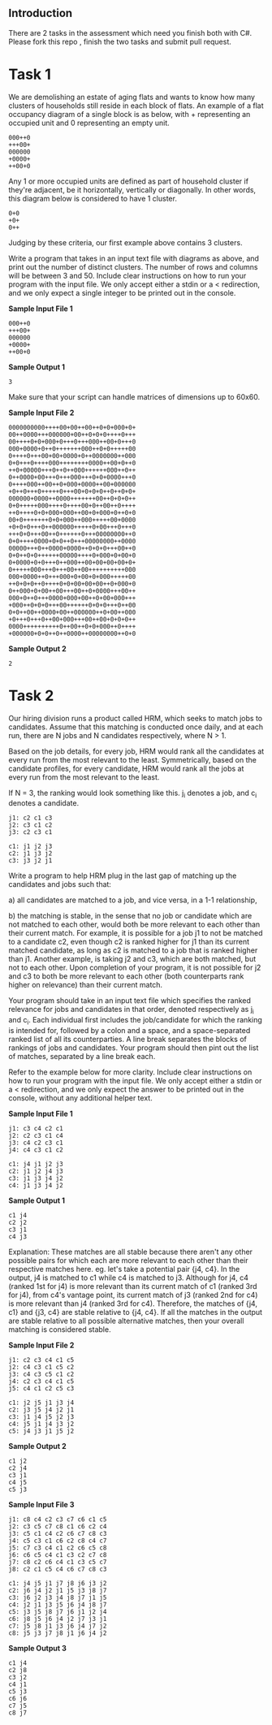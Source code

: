 ## Introduction

There are 2 tasks in the assessment which need you finish both with C#. Please fork this repo , finish the two  tasks and submit pull request. 


# Task 1

We are demolishing an estate of aging flats and wants to know how many clusters of households still reside in each block of flats. An example of a flat occupancy diagram of a single block is as below, with + representing an occupied unit and 0 representing an empty unit.

```
000++0
+++00+
000000
+0000+
++00+0
```
Any 1 or more occupied units are defined as part of household cluster if they're adjacent, be it horizontally, vertically or diagonally. In other words, this diagram below is considered to have 1 cluster.

```
0+0
+0+
0++
```

Judging by these criteria, our first example above contains 3 clusters.

Write a program that takes in an input text file with diagrams as above, and print out the number of distinct clusters. The number of rows and columns will be between 3 and 50. Include clear instructions on how to run your program with the input file. We only accept either a stdin or a < redirection, and we only expect a single integer to be printed out in the console.

**Sample Input File 1**

```
000++0
+++00+
000000
+0000+
++00+0
```

**Sample Output 1**

`3`

Make sure that your script can handle matrices of dimensions up to 60x60.

**Sample Input File 2**

```
0000000000++++00+00++00++0+0+000+0+
00++0000+++000000+00++0+0+0++++0+++
00++++0+0+000+0+++0+++000++00+0+++0
000+0000+0++0+++++++000++0+0+++++00
0++++0+++00+00+0000+0++0000000++000
0+0+++0++++000++++++++0000++00+0++0
++0+00000+++0++0++000++++++000++0++
0++0000+00+++0+++000+++0+0+0000+++0
0++++000++00++0+000+0000++00+000000
+0++0+++0+++++0+++00+0+0+0++0++0+0+
000000+0000++0000+++++++00++0+0+0++
0+0+++++000++++0++++00+0++00++0++++
++0++++0+0+000+000++00+0+000+0++0+0
00+0+++++++0+0+000++000+++++00+0000
+0+0+0+++0++000000+++++0+00+++0+++0
+++0+0+++00++0++++++0+++00000000++0
0+0++++0000+0+0++0+++00000000++0000
00000+++0++0000+0000++0+0+0+++00++0
0+0++0+0++++++00000++++0+000+0+00+0
0+0000+0+0+++0++000++00+00+00+00+0+
0+++++000+++0+++00++00++++++++++000
000+0000++0+++000+0+00+0+000+++++00
++0+0+0++0++++0+0+00+00+00++0+000+0
0++000+0+00++00+++00++0+0000+++00++
000+0++0+++0000+000+00++0+00+000+++
+000++0+0+0+++00++++++0+0+0+++0++00
0+0++00++0000+00++000000++0+00++000
+0+++0+++0++00+000+++00++00+0+0+0++
0000++++++++++0++00++0+0+000++0++++
+000000+0+0++0++0000++00000000++0+0
```
**Sample Output 2**

`2`

# Task 2

Our hiring division runs a product called HRM, which seeks to match jobs to candidates. Assume that this matching is conducted once daily, and at each run, there are N jobs and N candidates respectively, where N > 1.

Based on the job details, for every job, HRM would rank all the candidates at every run from the most relevant to the least. Symmetrically, based on the candidate profiles, for every candidate, HRM would rank all the jobs at every run from the most relevant to the least.

If N = 3, the ranking would look something like this. j<sub>i</sub> denotes a job, and c<sub>i</sub> denotes a candidate.

```
j1: c2 c1 c3
j2: c3 c1 c2
j3: c2 c3 c1

c1: j1 j2 j3
c2: j1 j3 j2
c3: j3 j2 j1
```

Write a program to help HRM plug in the last gap of matching up the candidates and jobs such that:

a) all candidates are matched to a job, and vice versa, in a 1-1 relationship,

b) the matching is stable, in the sense that no job or candidate which are not matched to each other, would both be more relevant to each other than their current match. For example, it is possible for a job j1 to not be matched to a candidate c2, even though c2 is ranked higher for j1 than its current matched candidate, as long as c2 is matched to a job that is ranked higher than j1. Another example, is taking j2 and c3, which are both matched, but not to each other. Upon completion of your program, it is not possible for j2 and c3 to both be more relevant to each other (both counterparts rank higher on relevance) than their current match.

Your program should take in an input text file which specifies the ranked relevance for jobs and candidates in that order, denoted respectively as j<sub>i</sub> and c<sub>i</sub>. Each individual  first includes the job/candidate for which the ranking is intended for, followed by a colon and a space, and a space-separated ranked list of all its counterparties. A line break separates the blocks of rankings of jobs and candidates. Your program should then pint out the list of matches, separated by a line break each.

Refer to the example below for more clarity. Include clear instructions on how to run your program with the input file. We only accept either a stdin or a < redirection, and we only expect the answer to be printed out in the console, without any additional helper text.

**Sample Input File 1**

```
j1: c3 c4 c2 c1
j2: c2 c3 c1 c4
j3: c4 c2 c3 c1
j4: c4 c3 c1 c2

c1: j4 j1 j2 j3
c2: j1 j2 j4 j3
c3: j1 j3 j4 j2
c4: j1 j3 j4 j2
```

**Sample Output 1**

```
c1 j4
c2 j2
c3 j1
c4 j3
```

Explanation: These matches are all stable because there aren't any other possible pairs for which each are more relevant to each other than their respective matches here. eg. let's take a potential pair {j4, c4}. In the output, j4 is matched to c1 while c4 is matched to j3. Although for j4, c4 (ranked 1st for j4) is more relevant than its current match of c1 (ranked 3rd for j4), from c4's vantage point, its current match of j3 (ranked 2nd for c4) is more relevant than j4 (ranked 3rd for c4). Therefore, the matches of {j4, c1} and {j3, c4} are stable relative to {j4, c4}. If all the matches in the output are stable relative to all possible alternative matches, then your overall matching is considered stable.

**Sample Input File 2**

```
j1: c2 c3 c4 c1 c5
j2: c4 c3 c1 c5 c2
j3: c4 c3 c5 c1 c2
j4: c2 c3 c4 c1 c5
j5: c4 c1 c2 c5 c3

c1: j2 j5 j1 j3 j4
c2: j3 j5 j4 j2 j1
c3: j1 j4 j5 j2 j3
c4: j5 j1 j4 j3 j2
c5: j4 j3 j1 j5 j2
```

**Sample Output 2**

```
c1 j2
c2 j4
c3 j1
c4 j5
c5 j3
```

**Sample Input File 3**

```
j1: c8 c4 c2 c3 c7 c6 c1 c5
j2: c3 c5 c7 c8 c1 c6 c2 c4
j3: c5 c1 c4 c2 c6 c7 c8 c3
j4: c5 c3 c1 c6 c2 c8 c4 c7
j5: c7 c3 c4 c1 c2 c6 c5 c8
j6: c6 c5 c4 c1 c3 c2 c7 c8
j7: c8 c2 c6 c4 c1 c3 c5 c7
j8: c2 c1 c5 c4 c6 c7 c8 c3

c1: j4 j5 j1 j7 j8 j6 j3 j2
c2: j6 j4 j2 j1 j5 j3 j8 j7
c3: j6 j2 j3 j4 j8 j7 j1 j5
c4: j2 j1 j3 j5 j6 j4 j8 j7
c5: j3 j5 j8 j7 j6 j1 j2 j4
c6: j8 j5 j6 j4 j2 j7 j3 j1
c7: j5 j8 j1 j3 j6 j4 j7 j2
c8: j5 j3 j7 j8 j1 j6 j4 j2
```

**Sample Output 3**

```
c1 j4
c2 j8
c3 j2
c4 j1
c5 j3
c6 j6
c7 j5
c8 j7
```